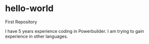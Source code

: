 # hello-world
First Repository

I have 5 years experience coding in Powerbuilder. I am trying to gain experience in other languages.
